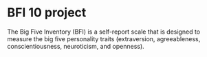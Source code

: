 # BFI 10 project

The Big Five Inventory (BFI) is a self-report scale that is designed to measure the big five personality traits (extraversion, agreeableness, conscientiousness, neuroticism, and openness).
